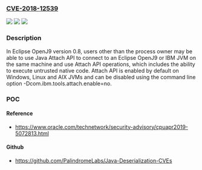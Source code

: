 ### [CVE-2018-12539](https://cve.mitre.org/cgi-bin/cvename.cgi?name=CVE-2018-12539)
![](https://img.shields.io/static/v1?label=Product&message=Eclipse%20OpenJ9&color=blue)
![](https://img.shields.io/static/v1?label=Version&message=%3D%200.8%20&color=brighgreen)
![](https://img.shields.io/static/v1?label=Vulnerability&message=CWE-419%3A%20Unprotected%20Primary%20Channel&color=brighgreen)

### Description

In Eclipse OpenJ9 version 0.8, users other than the process owner may be able to use Java Attach API to connect to an Eclipse OpenJ9 or IBM JVM on the same machine and use Attach API operations, which includes the ability to execute untrusted native code. Attach API is enabled by default on Windows, Linux and AIX JVMs and can be disabled using the command line option -Dcom.ibm.tools.attach.enable=no.

### POC

#### Reference
- https://www.oracle.com/technetwork/security-advisory/cpuapr2019-5072813.html

#### Github
- https://github.com/PalindromeLabs/Java-Deserialization-CVEs

